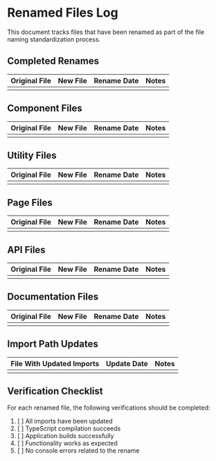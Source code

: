 # Renamed Files Log

This document tracks files that have been renamed as part of the file naming standardization process.

## Completed Renames

| Original File | New File | Rename Date | Notes |
|---------------|----------|-------------|-------|
| | | | |

## Component Files

| Original File | New File | Rename Date | Notes |
|---------------|----------|-------------|-------|
| | | | |

## Utility Files

| Original File | New File | Rename Date | Notes |
|---------------|----------|-------------|-------|
| | | | |

## Page Files

| Original File | New File | Rename Date | Notes |
|---------------|----------|-------------|-------|
| | | | |

## API Files

| Original File | New File | Rename Date | Notes |
|---------------|----------|-------------|-------|
| | | | |

## Documentation Files

| Original File | New File | Rename Date | Notes |
|---------------|----------|-------------|-------|
| | | | |

## Import Path Updates

| File With Updated Imports | Update Date | Notes |
|---------------------------|-------------|-------|
| | | |

## Verification Checklist

For each renamed file, the following verifications should be completed:

1. [ ] All imports have been updated
2. [ ] TypeScript compilation succeeds
3. [ ] Application builds successfully
4. [ ] Functionality works as expected
5. [ ] No console errors related to the rename